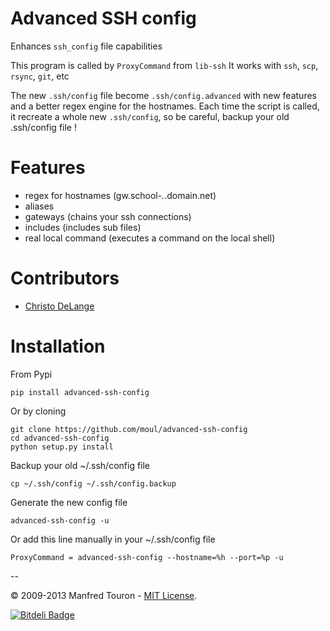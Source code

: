 Advanced SSH config
===================

Enhances `ssh_config` file capabilities

This program is called by `ProxyCommand` from `lib-ssh`
It works with `ssh`, `scp`, `rsync`, `git`, etc

The new `.ssh/config` file become `.ssh/config.advanced` with new features and a better regex engine for the hostnames.
Each time the script is called, it recreate a whole new `.ssh/config`, so be careful, backup your old .ssh/config file !

Features
========

- regex for hostnames (gw.school-*.*.domain.net)
- aliases
- gateways (chains your ssh connections)
- includes (includes sub files)
- real local command (executes a command on the local shell)

Contributors
============

- [Christo DeLange](https://github.com/dldinternet)

Installation
============

From Pypi

    pip install advanced-ssh-config

Or by cloning

    git clone https://github.com/moul/advanced-ssh-config
    cd advanced-ssh-config
    python setup.py install

Backup your old ~/.ssh/config file

    cp ~/.ssh/config ~/.ssh/config.backup

Generate the new config file

    advanced-ssh-config -u

Or add this line manually in your ~/.ssh/config file

    ProxyCommand = advanced-ssh-config --hostname=%h --port=%p -u

--

© 2009-2013 Manfred Touron - [MIT License](https://github.com/moul/advanced-ssh-config/blob/master/License.txt).


[![Bitdeli Badge](https://d2weczhvl823v0.cloudfront.net/moul/advanced-ssh-config/trend.png)](https://bitdeli.com/free "Bitdeli Badge")


